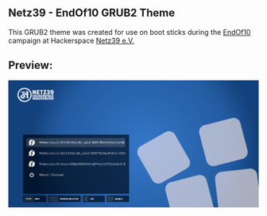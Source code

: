 ## Netz39 - EndOf10 GRUB2 Theme

This GRUB2 theme was created for use on boot sticks during the [EndOf10](https://endof10.org/) campaign at Hackerspace [Netz39 e.V.](https://www.netz39.de/)
## Preview:
![preview](ventoy/themes/N39EndOf10/preview.png?raw=true)